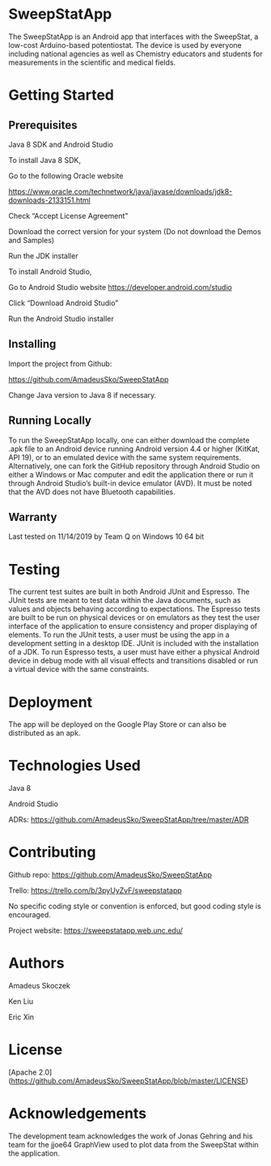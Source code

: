 # SweepStatApp 

The SweepStatApp is an Android app that interfaces with the SweepStat, a low-cost Arduino-based potentiostat. The device is used by everyone including national agencies as well as Chemistry educators and students for measurements in the scientific and medical fields. 

# Getting Started 

## Prerequisites  

Java 8 SDK and Android Studio  

To install Java 8 SDK,  

Go to the following Oracle website  

https://www.oracle.com/technetwork/java/javase/downloads/jdk8-downloads-2133151.html 

Check “Accept License Agreement” 

Download the correct version for your system (Do not download the Demos and Samples) 

Run the JDK installer 

To install Android Studio,  

Go to Android Studio website https://developer.android.com/studio 

Click “Download Android Studio” 

Run the Android Studio installer 

## Installing 

Import the project from Github: 

https://github.com/AmadeusSko/SweepStatApp 

Change Java version to Java 8 if necessary. 

## Running Locally 

To run the SweepStatApp locally, one can either download the complete .apk file to an Android device running Android version 4.4 or higher (KitKat, API 19), or to an emulated device with the same system requirements. Alternatively, one can fork the GitHub repository through Android Studio on either a Windows or Mac computer and edit the application there or run it through Android Studio’s built-in device emulator (AVD). It must be noted that the AVD does not have Bluetooth capabilities. 

## Warranty 

 Last tested on 11/14/2019 by Team Q on Windows 10 64 bit 

# Testing 

 The current test suites are built in both Android JUnit and Espresso. The JUnit tests are meant to test data within the Java documents, such as values and objects behaving according to expectations. The Espresso tests are built to be run on physical devices or on emulators as they test the user interface of the application to ensure consistency and proper displaying of elements. To run the JUnit tests, a user must be using the app in a development setting in a desktop IDE. JUnit is included with the installation of a JDK. To run Espresso tests, a user must have either a physical Android device in debug mode with all visual effects and transitions disabled or run a virtual device with the same constraints.  

# Deployment 

 The app will be deployed on the Google Play Store or can also be distributed as an apk. 

# Technologies Used 

Java 8 

Android Studio 

ADRs: https://github.com/AmadeusSko/SweepStatApp/tree/master/ADR 

# Contributing 

Github repo: https://github.com/AmadeusSko/SweepStatApp 

Trello: https://trello.com/b/3pyUyZvF/sweepstatapp 

No specific coding style or convention is enforced, but good coding style is encouraged. 

Project website: https://sweepstatapp.web.unc.edu/ 

# Authors 

Amadeus Skoczek 

Ken Liu 

Eric Xin 

# License 

[Apache 2.0] (https://github.com/AmadeusSko/SweepStatApp/blob/master/LICENSE) 

# Acknowledgements 

The development team acknowledges the work of Jonas Gehring and his team for the jjoe64 GraphView used to plot data from the SweepStat within the application. 
